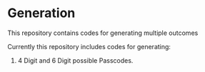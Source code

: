 # Generation

This repository contains codes for generating multiple outcomes

Currently this repository includes codes for generating:

1) 4 Digit and 6 Digit possible Passcodes.

